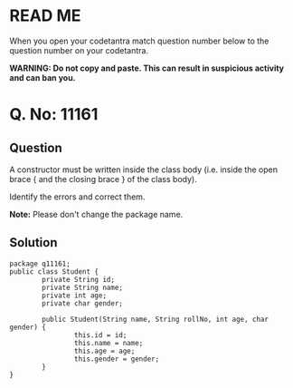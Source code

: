 ﻿# READ ME
When you open your codetantra match question number below to the question number on your codetantra.

**WARNING: Do not copy and paste. This can result in suspicious activity and can ban you.**


# Q. No: 11161

## Question

A constructor must be written inside the class body (i.e. inside the open brace { and the closing brace } of the class body).

Identify the errors and correct them.   
  
**Note:** Please don't change the package name.
    
## Solution
```
package q11161;
public class Student {
        private String id;
        private String name;
        private int age;
        private char gender;

        public Student(String name, String rollNo, int age, char gender) {
                this.id = id;
                this.name = name;
                this.age = age;
                this.gender = gender;
        }
}
```

